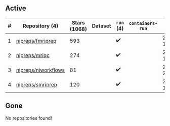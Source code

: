 ## Active
| # | Repository (4) | Stars (1068) | Dataset | `run` (4) | `containers-run` | Last Modified |
| --- | --- | --- | --- | --- | --- | --- |
| 1 | [nipreps/fmriprep](https://github.com/nipreps/fmriprep) | 593 |  | :heavy_check_mark: |  | 2024-03-25 14:39:51+00:00 |
| 2 | [nipreps/mriqc](https://github.com/nipreps/mriqc) | 274 |  | :heavy_check_mark: |  | 2024-03-25 14:56:13+00:00 |
| 3 | [nipreps/niworkflows](https://github.com/nipreps/niworkflows) | 81 |  | :heavy_check_mark: |  | 2024-03-08 20:32:16+00:00 |
| 4 | [nipreps/smriprep](https://github.com/nipreps/smriprep) | 120 |  | :heavy_check_mark: |  | 2024-03-23 19:24:10+00:00 |

## Gone
No repositories found!

